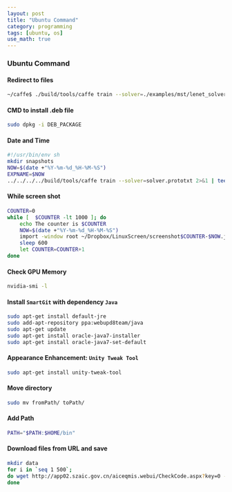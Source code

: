 ```yaml
---
layout: post
title: "Ubuntu Command"
category: programming
tags: [ubuntu, os]
use_math: true
---
```


### Ubuntu Command
#### Redirect to files
```bash
~/caffe$ ./build/tools/caffe train --solver=./examples/mst/lenet_solver.prototxt 2>&1 | tee ~/caffetrain.log
```
#### CMD to install .deb file
```bash
sudo dpkg -i DEB_PACKAGE
```

#### Date and Time
```bash
#!/usr/bin/env sh
mkdir snapshots
NOW=$(date +"%Y-%m-%d_%H-%M-%S")
EXPNAME=$NOW
../../../../build/tools/caffe train --solver=solver.prototxt 2>&1 | tee $EXPNAME.log
```

#### While screen shot
```bash
COUNTER=0  
while [  $COUNTER -lt 1000 ]; do  
    echo The counter is $COUNTER
    NOW=$(date +"%Y-%m-%d_%H-%M-%S")
    import -window root ~/Dropbox/LinuxScreen/screenshot$COUNTER-$NOW.jpg
    sleep 600
    let COUNTER=COUNTER+1   
done 
```

#### Check GPU Memory
```bash
nvidia-smi -l
```

#### Install `SmartGit` with dependency `Java`
```bash
sudo apt-get install default-jre
sudo add-apt-repository ppa:webupd8team/java
sudo apt-get update
sudo apt-get install oracle-java7-installer
sudo apt-get install oracle-java7-set-default
```

#### Appearance Enhancement: `Unity Tweak Tool`
```bash
sudo apt-get install unity-tweak-tool
```

#### Move directory
```bash
sudo mv fromPath/ toPath/
```

#### Add Path
```bash
PATH="$PATH:$HOME/bin"
```

#### Download files from URL and save
```bash
mkdir data
for i in `seq 1 500`; 
do wget http://app02.szaic.gov.cn/aiceqmis.webui/CheckCode.aspx?key=0 -O real-data/$i.gif; 
done
```

